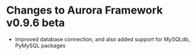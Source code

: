 # Changes to Aurora Framework v0.9.6 beta

- Improved database connection, and also added support for MySQLdb, PyMySQL packages
